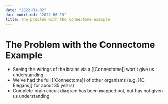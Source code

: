 ```yaml
---
date: "2022-01-02"
date modified: "2022-06-15"
title: The problem with the Connectome example
---
```


# The Problem with the Connectome Example
- Seeing the wirings of the brains via a [[Connectome]] won't give us understanding
- We've had the full [[Connectome]] of other organisms (e.g. [[C. Elegans]] for about 35 years)
- Complete brain circuit diagram has been mapped out, but has not given us understanding
